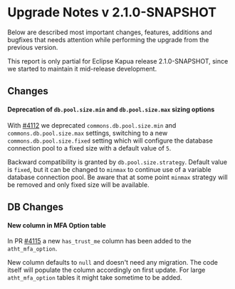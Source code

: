 # Upgrade Notes v 2.1.0-SNAPSHOT

Below are described most important changes, features, additions and bugfixes that needs attention while performing the upgrade from the previous version.

This report is only partial for Eclipse Kapua release 2.1.0-SNAPSHOT, since we started to maintain it mid-release development.

## Changes

#### Deprecation of `db.pool.size.min` and `db.pool.size.max` sizing options

With [#4112](https://github.com/eclipse/kapua/pull/4112) we deprecated `commons.db.pool.size.min` and `commons.db.pool.size.max` settings, switching to a new `commons.db.pool.size.fixed` setting which will configure the database connection pool to a fixed size with a default value of `5`.

Backward compatibility is granted by `db.pool.size.strategy`. Default value is `fixed`, but it can be changed to `minmax` to continue use of a variable database connection pool. Be aware that at some point `minmax` strategy will be removed and only fixed size will be available.

## DB Changes

#### New column in MFA Option table

In PR [#4115](https://github.com/eclipse/kapua/pull/4115) a new `has_trust_me` column has been added to the `atht_mfa_option`.

New column defaults to `null` and doesn't need any migration. The code itself will populate the column accordingly on first update.
For large `atht_mfa_option` tables it might take sometime to be added.
